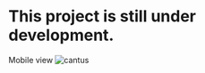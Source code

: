 # This project is still under development.
Mobile view
![cantus](https://user-images.githubusercontent.com/73452073/151457971-924200c0-8b1e-4db2-910c-4dc34526eab8.png)


